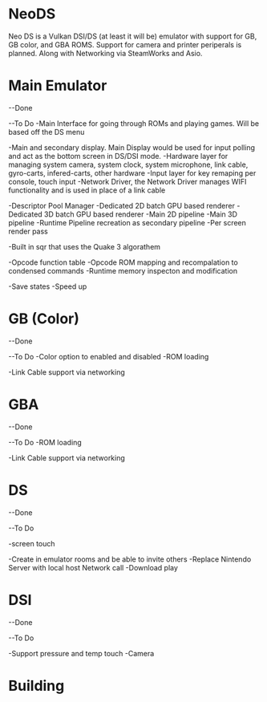 # NeoDS
Neo DS is a Vulkan DSI/DS (at least it will be) emulator with support for GB, GB color, and GBA ROMS. Support for camera and printer periperals is planned. Along with Networking via SteamWorks and Asio.

# Main Emulator

--Done

--To Do
-Main Interface for going through ROMs and playing games. Will be based off the DS menu

-Main and secondary display. Main Display would be used for input polling and act as the bottom screen in DS/DSI mode.
-Hardware layer for managing system camera, system clock, system microphone, link cable, gyro-carts, infered-carts, other hardware
-Input layer for key remaping per console, touch input
-Network Driver, the Network Driver manages WIFI functionality and is used in place of a link cable

-Descriptor Pool Manager
-Dedicated 2D batch GPU based renderer
-Dedicated 3D batch GPU based renderer
-Main 2D pipeline
-Main 3D pipeline
-Runtime Pipeline recreation as secondary pipeline
-Per screen render pass

-Built in sqr that uses the Quake 3 algorathem

-Opcode function table
-Opcode ROM mapping and recompalation to condensed commands
-Runtime memory inspecton and modification

-Save states
-Speed up

# GB (Color)

--Done

--To Do
-Color option to enabled and disabled
-ROM loading

-Link Cable support via networking

# GBA

--Done

--To Do
-ROM loading

-Link Cable support via networking


# DS

--Done

--To Do

-screen touch

-Create in emulator rooms and be able to invite others
-Replace Nintendo Server with local host Network call
-Download play

# DSI

--Done

--To Do

-Support pressure and temp touch
-Camera

# Building
